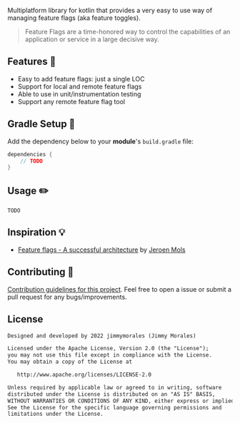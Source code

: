 Multiplatform library for kotlin that provides a very easy to use way of managing feature flags (aka feature toggles).

> Feature Flags are a time-honored way to control the capabilities of an application or service in a large decisive way.

## Features 🎨
- Easy to add feature flags: just a single LOC
- Support for local and remote feature flags
- Able to use in unit/instrumentation testing
- Support any remote feature flag tool

## Gradle Setup 🐘

Add the dependency below to your **module**'s `build.gradle` file:
```gradle
dependencies {
    // TODO
}
```

## Usage ✏️

 `TODO`

## Inspiration 💡
* [Feature flags - A successful architecture](https://jeroenmols.com/blog/2019/09/12/featureflagsarchitecture/) by [Jeroen Mols](https://github.com/jeroenmols)

## Contributing 🤝
[Contribution guidelines for this project](CONTRIBUTING.md). Feel free to open a issue or submit a pull request for any bugs/improvements.

## License
```xml
Designed and developed by 2022 jimmymorales (Jimmy Morales)

Licensed under the Apache License, Version 2.0 (the "License");
you may not use this file except in compliance with the License.
You may obtain a copy of the License at

   http://www.apache.org/licenses/LICENSE-2.0

Unless required by applicable law or agreed to in writing, software
distributed under the License is distributed on an "AS IS" BASIS,
WITHOUT WARRANTIES OR CONDITIONS OF ANY KIND, either express or implied.
See the License for the specific language governing permissions and
limitations under the License.
```
